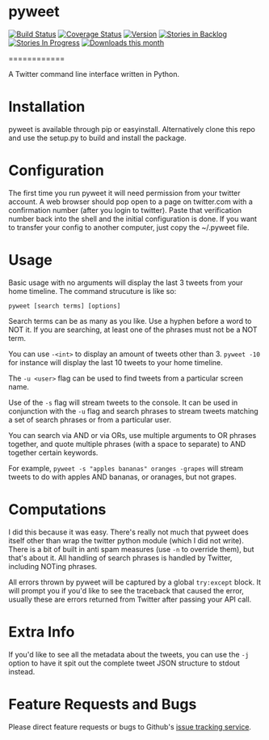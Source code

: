pyweet
======

[![Build Status](https://travis-ci.org/a-tal/pyweet.png?branch=master)](https://travis-ci.org/a-tal/pyweet)
[![Coverage Status](https://coveralls.io/repos/a-tal/pyweet/badge.png?branch=master)](https://coveralls.io/r/a-tal/pyweet?branch=master)
[![Version](https://pypip.in/v/pyweet/badge.png)](https://pypi.python.org/pypi/pyweet/)
[![Stories in Backlog](https://badge.waffle.io/a-tal/pyweet.png?label=ready&title=Backlog)](https://waffle.io/a-tal/pyweet)
[![Stories In Progress](https://badge.waffle.io/a-tal/pyweet.png?label=ready&title=In+Progress)](https://waffle.io/a-tal/pyweet)
[![Downloads this month](https://pypip.in/d/pyweet/badge.png)](https://pypi.python.org/pypi/pyweet/)

============


A Twitter command line interface written in Python.


Installation
============

pyweet is available through pip or easyinstall. Alternatively clone this repo and use the setup.py to build and install the package.


Configuration
=============

The first time you run pyweet it will need permission from your twitter account. A web browser should pop open to a page on twitter.com with a confirmation number (after you login to twitter). Paste that verification number back into the shell and the initial configuration is done. If you want to transfer your config to another computer, just copy the ~/.pyweet file.


Usage
=====

Basic usage with no arguments will display the last 3 tweets from your home timeline. The command strucuture is like so:

  `pyweet [search terms] [options]`

Search terms can be as many as you like. Use a hyphen before a word to NOT it. If you are searching, at least one of the phrases must not be a NOT term.

You can use `-<int>` to display an amount of tweets other than 3. `pyweet -10` for instance will display the last 10 tweets to your home timeline.

The `-u <user>` flag can be used to find tweets from a particular screen name.

Use of the `-s` flag will stream tweets to the console. It can be used in conjunction with the `-u` flag and search phrases to stream tweets matching a set of search phrases or from a particular user.

You can search via AND or via ORs, use multiple arguments to OR phrases together, and quote multiple phrases (with a space to separate) to AND together certain keywords.

For example, `pyweet -s "apples bananas" oranges -grapes` will stream tweets to do with apples AND bananas, or oranages, but not grapes.


Computations
============

I did this because it was easy. There's really not much that pyweet does itself other than wrap the twitter python module (which I did not write). There is a bit of built in anti spam measures (use `-n` to override them), but that's about it. All handling of search phrases is handled by Twitter, including NOTing phrases.

All errors thrown by pyweet will be captured by a global `try:except` block. It will prompt you if you'd like to see the traceback that caused the error, usually these are errors returned from Twitter after passing your API call.


Extra Info
==========

If you'd like to see all the metadata about the tweets, you can use the `-j` option to have it spit out the complete tweet JSON structure to stdout instead.


Feature Requests and Bugs
=========================

Please direct feature requests or bugs to Github's [issue tracking service](https://github.com/a-tal/pyweet/issues).
